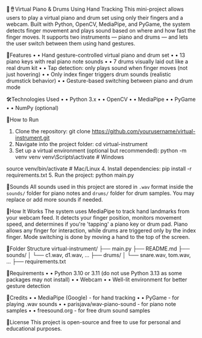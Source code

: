🎹🪘Virtual Piano & Drums Using Hand Tracking
This mini-project allows users to play a virtual piano and drum set using only their fingers
and a webcam. Built with Python, OpenCV, MediaPipe, and PyGame, the system detects
finger movement and plays sound based on where and how fast the finger moves. It
supports two instruments — piano and drums — and lets the user switch between them
using hand gestures.





🎯Features
• • Hand gesture-controlled virtual piano and drum set
• • 13 piano keys with real piano note sounds
• • 7 drums visually laid out like a real drum kit
• • Tap detection: only plays sound when finger moves (not just hovering)
• • Only index finger triggers drum sounds (realistic drumstick behavior)
• • Gesture-based switching between piano and drum mode



🛠️Technologies Used
• • Python 3.x
• • OpenCV
• • MediaPipe
• • PyGame
• • NumPy (optional)


🚀How to Run
1. Clone the repository:
git clone https://github.com/yourusername/virtual-instrument.git
2. Navigate into the project folder:
cd virtual-instrument
3. Set up a virtual environment (optional but recommended):
python -m venv venv
venv\Scripts\activate # Windows

source venv/bin/activate # Mac/Linux
4. Install dependencies:
pip install -r requirements.txt
5. Run the project:
python main.py



🎵Sounds
All sounds used in this project are stored in `.wav` format inside the `sounds/` folder for
piano notes and `drums/` folder for drum samples. You may replace or add more sounds if
needed.


🧠How It Works
The system uses MediaPipe to track hand landmarks from your webcam feed. It detects
your finger position, monitors movement speed, and determines if you're 'tapping' a piano
key or drum pad. Piano allows any finger for interaction, while drums are triggered only by
the index finger. Mode switching is done by moving a hand to the top of the screen.


📁Folder Structure
 virtual-instrument/
├── main.py
├── README.md
├── sounds/
│ └── c1.wav, d1.wav, ...
├── drums/
│ └── snare.wav, tom.wav, ...
├── requirements.txt



📌Requirements
• • Python 3.10 or 3.11 (do not use Python 3.13 as some packages may not install)
• • Webcam
• • Well-lit environment for better gesture detection



🙌Credits
• • MediaPipe (Google) - for hand tracking
• • PyGame - for playing .wav sounds
• • parisjava/wav-piano-sound - for piano note samples
• • freesound.org - for free drum sound samples



📃License
This project is open-source and free to use for personal and educational purposes.
